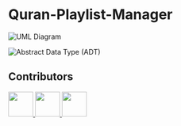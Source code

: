 # Quran-Playlist-Manager

![UML Diagram](https://i.imgur.com/VEQLj15.png)


![Abstract Data Type (ADT)](https://i.imgur.com/ToR6rHj.jpeg)

## Contributors

<a href="https://github.com/Tahanyemad16">
  <img src="https://avatars.githubusercontent.com/Tahanyemad16?v=4" width="50" />
</a>
<a href="https://github.com/basmalaeltabakh">
  <img src="https://avatars.githubusercontent.com/basmalaeltabakh?v=4" width="50" />
</a>
<a href="https://github.com/tasnimelgarbi">
  <img src="https://avatars.githubusercontent.com/tasnimelgarbi?v=4" width="50" />
</a>



